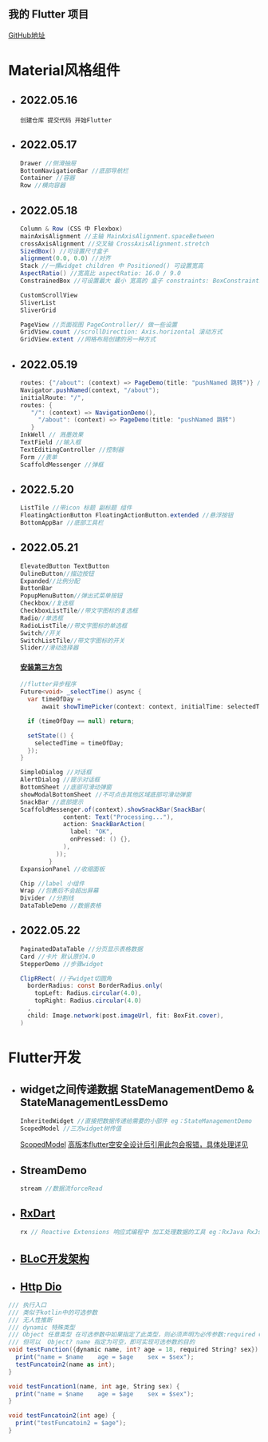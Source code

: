 ## 我的 Flutter 项目

[GitHub地址](https://github.com/TianYu1022/flutterApp)

# Material风格组件

- ## 2022.05.16

  ```
  创建仓库 提交代码 开始Flutter
  ```

- ## 2022.05.17

  ```csharp
  Drawer //侧滑抽屉 
  BottomNavigationBar //底部导航栏 
  Container //容器 
  Row //横向容器
  ```

- ## 2022.05.18

  ```csharp
  Column & Row (CSS 中 Flexbox)
  mainAxisAlignment //主轴 MainAxisAlignment.spaceBetween
  crossAxisAlignment //交叉轴 CrossAxisAlignment.stretch
  SizedBox() //可设置尺寸盒子
  alignment(0.0, 0.0) //对齐
  Stack //一摞widget children 中 Positioned() 可设置宽高
  AspectRatio() //宽高比 aspectRatio: 16.0 / 9.0
  ConstrainedBox //可设置最大 最小 宽高的 盒子 constraints: BoxConstraints(maxHeight: 200.0, maxWidth: 200.0)
  ```

  ```csharp
  CustomScrollView
  SliverList  
  SliverGrid
  ```

  ```csharp
  PageView //页面视图 PageController// 做一些设置
  GridView.count //scrollDirection: Axis.horizontal 滚动方式
  GridView.extent //网格布局创建的另一种方式
  ```

- ## 2022.05.19

  ```csharp
  routes: {"/about": (context) => PageDemo(title: "pushNamed 跳转")} //路由
  Navigator.pushNamed(context, "/about");
  initialRoute: "/",
  routes: {
     "/": (context) => NavigationDemo(),
       "/about": (context) => PageDemo(title: "pushNamed 跳转")
     }
  InkWell // 溅墨效果
  TextField //输入框
  TextEditingController //控制器
  Form //表单
  ScaffoldMessenger //弹框
  ```

- ## 2022.5.20

  ```csharp
  ListTile //带icon 标题 副标题 组件
  FloatingActionButton FloatingActionButton.extended //悬浮按钮
  BottomAppBar //底部工具栏
  ```

- ## 2022.05.21

  ```csharp
  ElevatedButton TextButton 
  OulineButton//描边按钮 
  Expanded//比例分配 
  ButtonBar 
  PopupMenuButton//弹出式菜单按钮
  Checkbox//复选框
  CheckboxListTile//带文字图标的复选框
  Radio//单选框
  RadioListTile//带文字图标的单选框
  Switch//开关
  SwitchListTile//带文字图标的开关
  Slider//滑动选择器
  ```

  #### [安装第三方包](https://pub.dev/)

  ```csharp
  //flutter异步程序
  Future<void> _selectTime() async {
    var timeOfDay =
        await showTimePicker(context: context, initialTime: selectedTime);
  
    if (timeOfDay == null) return;
  
    setState(() {
      selectedTime = timeOfDay;
    });
  }
  ```

  ```csharp
  SimpleDialog //对话框
  AlertDialog //提示对话框
  BottomSheet //底部可滑动弹窗
  showModalBottomSheet //不可点击其他区域底部可滑动弹窗
  SnackBar //底部提示
  ScaffoldMessenger.of(context).showSnackBar(SnackBar(
              content: Text("Processing..."),
              action: SnackBarAction(
                label: "OK",
                onPressed: () {},
              ),
            ));
          }
  ExpansionPanel //收缩面板
  ```

  ```csharp
  Chip //label 小组件
  Wrap //包裹后不会超出屏幕
  Divider //分割线
  DataTableDemo //数据表格
  ```

- ## 2022.05.22

  ```csharp
  PaginatedDataTable //分页显示表格数据
  Card //卡片 默认原价4.0
  StepperDemo //步骤widget
  ```

  ```csharp
  ClipRRect( //子widget切圆角
    borderRadius: const BorderRadius.only(
      topLeft: Radius.circular(4.0),
      topRight: Radius.circular(4.0)
    ,
    child: Image.network(post.imageUrl, fit: BoxFit.cover),
  )
  ```

# Flutter开发

- ## widget之间传递数据 StateManagementDemo & StateManagementLessDemo

  ```csharp
  InheritedWidget //直接把数据传递给需要的小部件 eg：StateManagementDemo
  ScopedModel //三方widget树传值
  ```

  [ScopedModel](https://pub.dev/packages/scoped_model)      [高版本flutter空安全设计后引用此包会报错，具体处理详见](https://stackoverflow.com/questions/64917744/cannot-run-with-sound-null-safety-because-dependencies-dont-support-null-safety)

- ## StreamDemo

  ```csharp
  stream //数据流forceRead
  ```

- ## [RxDart](https://pub.dev/packages/rxdart)

  ```csharp
  rx // Reactive Extensions 响应式编程中 加工处理数据的工具 eg：RxJava RxJs
  ```

- ## [BLoC开发架构](https://dzone.com/articles/how-to-develop-your-flutter-app-with-the-bloc-arch)

- ## [Http Dio](https://pub.dev/packages/dio)

```csharp
/// 执行入口
/// 类似于kotlin中的可选参数
/// 无人性推断
/// dynamic 特殊类型
/// Object 任意类型 在可选参数中如果指定了此类型，则必须声明为必传参数:required Object name
/// 但可以  Object? name 指定为可空，即可实现可选参数的目的
void testFunction({dynamic name, int? age = 18, required String? sex}) {
  print("name = $name    age = $age    sex = $sex");
  testFuncatoin2(name as int);
}

void testFuncation1(name, int age, String sex) {
  print("name = $name    age = $age    sex = $sex");
}

void testFuncatoin2(int age) {
  print("testFuncatoin2 = $age");
}
```